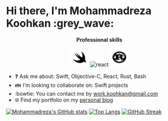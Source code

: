 <h1>Hi there, I'm Mohammadreza Koohkan :grey_wave:</h1>

<p align="center"> 
 <strong>
  Professional skills
  </strong>
</p>

<p align="center"> 
  <img src="https://raw.githubusercontent.com/vorillaz/devicons/master/!SVG/swift.svg" alt="swift" width="50" height="50" />
  <img src="https://raw.githubusercontent.com/vorillaz/devicons/master/!SVG/react.svg" alt="react" width="50" height="50" />
  <img src="https://raw.githubusercontent.com/vorillaz/devicons/master/!SVG/rust.svg" alt="rust" width="50" height="50" />
</p>

- :question: Ask me about: Swift, Objective-C, React, Rust, Bash
- :family: I’m looking to collaborate on: Swift projects
- :bowtie: You can contact me by [work.koohkan@gmail.com](mailto://work.koohkan@gmail.com)
- :globe_with_meridians: Find my portfolio on my [personal blog](https://mohamadreza.com/)

[![Mohammadreza's GitHub stats](https://github-readme-stats.vercel.app/api?username=mohamadrezakoohkan&show_icons=true&theme=tokyonight&hide_title=true)](https://github.com/mohamadrezakoohkan?tab=stars)
[![Top Langs](https://github-readme-stats.vercel.app/api/top-langs/?username=mohamadrezakoohkan&layout=compact&theme=tokyonight)](https://github.com/mohamadrezakoohkan?tab=repositories&q=&type=&language=swift&sort=)
[![GitHub Streak](https://github-readme-streak-stats.herokuapp.com/?user=mohamadrezakoohkan&layout=compact&theme=tokyonight)](https://github.com/mohamadrezakoohkan?tab=repositories&q=&type=&language=&sort=stargazers)
